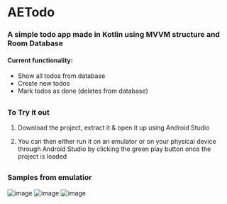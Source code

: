 # AETodo
### A simple todo app made in Kotlin using MVVM structure and Room Database
#### Current functionality: 
- Show all todos from database
- Create new todos
- Mark todos as done (deletes from database)
##
### To Try it out
1. Download the project, extract it & open it up using Android Studio
   
2. You can then either run it on an emulator or on your physical device through Android Studio by clicking the green play button once the project is loaded
##

### Samples from emulatior
![image](https://github.com/user-attachments/assets/f0bbfcf9-782e-4be0-ae44-401045c375f9)
![image](https://github.com/user-attachments/assets/80c61b5e-1a43-4090-8f93-c4abf976ed11)
![image](https://github.com/user-attachments/assets/2ba78a56-d181-4ecb-b2ea-a566b0b710ae)






